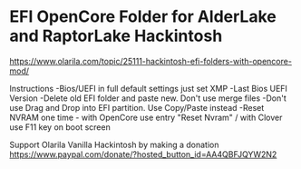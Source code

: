 # EFI OpenCore Folder for AlderLake and RaptorLake Hackintosh

https://www.olarila.com/topic/25111-hackintosh-efi-folders-with-opencore-mod/

Instructions
-Bios/UEFI in full default settings just set XMP
-Last Bios UEFI Version
-Delete old EFI folder and paste new. Don't use merge files
-Don't use Drag and Drop into EFI partition. Use Copy/Paste instead
-Reset NVRAM one time - with OpenCore use entry "Reset Nvram" / with Clover use F11 key on boot screen

Support Olarila Vanilla Hackintosh by making a donation 
https://www.paypal.com/donate/?hosted_button_id=AA4QBFJQYW2N2
